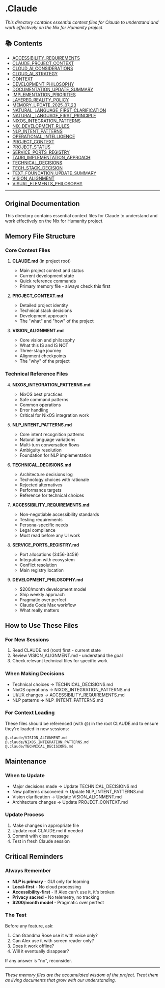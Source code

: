 # .Claude

*This directory contains essential context files for Claude to understand and work effectively on the Nix for Humanity project.*

## 📚 Contents

- [ACCESSIBILITY_REQUIREMENTS](ACCESSIBILITY_REQUIREMENTS.md)
- [CLAUDE_PROJECT_CONTEXT](CLAUDE_PROJECT_CONTEXT.md)
- [CLOUD_AI_CONSIDERATIONS](CLOUD_AI_CONSIDERATIONS.md)
- [CLOUD_AI_STRATEGY](CLOUD_AI_STRATEGY.md)
- [CONTEXT](CONTEXT.md)
- [DEVELOPMENT_PHILOSOPHY](DEVELOPMENT_PHILOSOPHY.md)
- [DOCUMENTATION_UPDATE_SUMMARY](DOCUMENTATION_UPDATE_SUMMARY.md)
- [IMPLEMENTATION_PRIORITIES](IMPLEMENTATION_PRIORITIES.md)
- [LAYERED_REALITY_POLICY](LAYERED_REALITY_POLICY.md)
- [MEMORY_UPDATE_2025_07_23](MEMORY_UPDATE_2025_07_23.md)
- [NATURAL_LANGUAGE_FIRST_CLARIFICATION](NATURAL_LANGUAGE_FIRST_CLARIFICATION.md)
- [NATURAL_LANGUAGE_FIRST_PRINCIPLE](NATURAL_LANGUAGE_FIRST_PRINCIPLE.md)
- [NIXOS_INTEGRATION_PATTERNS](NIXOS_INTEGRATION_PATTERNS.md)
- [NIX_DEVELOPMENT_RULES](NIX_DEVELOPMENT_RULES.md)
- [NLP_INTENT_PATTERNS](NLP_INTENT_PATTERNS.md)
- [OPERATIONAL_INTELLIGENCE](OPERATIONAL_INTELLIGENCE.md)
- [PROJECT_CONTEXT](PROJECT_CONTEXT.md)
- [PROJECT_STATUS](PROJECT_STATUS.md)
- [SERVICE_PORTS_REGISTRY](SERVICE_PORTS_REGISTRY.md)
- [TAURI_IMPLEMENTATION_APPROACH](TAURI_IMPLEMENTATION_APPROACH.md)
- [TECHNICAL_DECISIONS](TECHNICAL_DECISIONS.md)
- [TECH_STACK_DECISION](TECH_STACK_DECISION.md)
- [TEXT_FOUNDATION_UPDATE_SUMMARY](TEXT_FOUNDATION_UPDATE_SUMMARY.md)
- [VISION_ALIGNMENT](VISION_ALIGNMENT.md)
- [VISUAL_ELEMENTS_PHILOSOPHY](VISUAL_ELEMENTS_PHILOSOPHY.md)

---

## Original Documentation


This directory contains essential context files for Claude to understand and work effectively on the Nix for Humanity project.

## Memory File Structure

### Core Context Files

1. **CLAUDE.md** (in project root)
   - Main project context and status
   - Current development state
   - Quick reference commands
   - Primary memory file - always check this first

2. **PROJECT_CONTEXT.md**
   - Detailed project identity
   - Technical stack decisions
   - Development approach
   - The "what" and "how" of the project

3. **VISION_ALIGNMENT.md**
   - Core vision and philosophy
   - What this IS and IS NOT
   - Three-stage journey
   - Alignment checkpoints
   - The "why" of the project

### Technical Reference Files

4. **NIXOS_INTEGRATION_PATTERNS.md**
   - NixOS best practices
   - Safe command patterns
   - Common operations
   - Error handling
   - Critical for NixOS integration work

5. **NLP_INTENT_PATTERNS.md**
   - Core intent recognition patterns
   - Natural language variations
   - Multi-turn conversation flows
   - Ambiguity resolution
   - Foundation for NLP implementation

6. **TECHNICAL_DECISIONS.md**
   - Architecture decisions log
   - Technology choices with rationale
   - Rejected alternatives
   - Performance targets
   - Reference for technical choices

7. **ACCESSIBILITY_REQUIREMENTS.md**
   - Non-negotiable accessibility standards
   - Testing requirements
   - Persona-specific needs
   - Legal compliance
   - Must read before any UI work

8. **SERVICE_PORTS_REGISTRY.md**
   - Port allocations (3456-3459)
   - Integration with ecosystem
   - Conflict resolution
   - Main registry location

9. **DEVELOPMENT_PHILOSOPHY.md**
   - $200/month development model
   - Ship weekly approach
   - Pragmatic over perfect
   - Claude Code Max workflow
   - What really matters

## How to Use These Files

### For New Sessions
1. Read CLAUDE.md (root) first - current state
2. Review VISION_ALIGNMENT.md - understand the goal
3. Check relevant technical files for specific work

### When Making Decisions
- Technical choices → TECHNICAL_DECISIONS.md
- NixOS operations → NIXOS_INTEGRATION_PATTERNS.md
- UI/UX changes → ACCESSIBILITY_REQUIREMENTS.md
- NLP patterns → NLP_INTENT_PATTERNS.md

### For Context Loading
These files should be referenced (with @) in the root CLAUDE.md to ensure they're loaded in new sessions:
```
@.claude/VISION_ALIGNMENT.md
@.claude/NIXOS_INTEGRATION_PATTERNS.md
@.claude/TECHNICAL_DECISIONS.md
```

## Maintenance

### When to Update
- Major decisions made → Update TECHNICAL_DECISIONS.md
- New patterns discovered → Update NLP_INTENT_PATTERNS.md
- Vision clarification → Update VISION_ALIGNMENT.md
- Architecture changes → Update PROJECT_CONTEXT.md

### Update Process
1. Make changes in appropriate file
2. Update root CLAUDE.md if needed
3. Commit with clear message
4. Test in fresh Claude session

## Critical Reminders

### Always Remember
- **NLP is primary** - GUI only for learning
- **Local-first** - No cloud processing
- **Accessibility-first** - If Alex can't use it, it's broken
- **Privacy sacred** - No telemetry, no tracking
- **$200/month model** - Pragmatic over perfect

### The Test
Before any feature, ask:
1. Can Grandma Rose use it with voice only?
2. Can Alex use it with screen reader only?
3. Does it work offline?
4. Will it eventually disappear?

If any answer is "no", reconsider.

---

*These memory files are the accumulated wisdom of the project. Treat them as living documents that grow with our understanding.*
